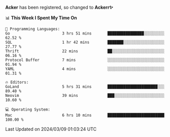 **Acker** has been registered, so changed to **Ackerr✨**

<!--START_SECTION:waka-->
📊 **This Week I Spent My Time On** 

```text
💬 Programming Languages: 
Go                       3 hrs 51 mins       ████████████████░░░░░░░░░   62.52 % 
SQL                      1 hr 42 mins        ███████░░░░░░░░░░░░░░░░░░   27.77 % 
Thrift                   22 mins             ██░░░░░░░░░░░░░░░░░░░░░░░   06.16 % 
Protocol Buffer          7 mins              ░░░░░░░░░░░░░░░░░░░░░░░░░   01.94 % 
YAML                     4 mins              ░░░░░░░░░░░░░░░░░░░░░░░░░   01.31 % 

🔥 Editors: 
GoLand                   5 hrs 31 mins       ██████████████████████░░░   89.40 % 
Neovim                   39 mins             ███░░░░░░░░░░░░░░░░░░░░░░   10.60 % 

💻 Operating System: 
Mac                      6 hrs 10 mins       █████████████████████████   100.00 % 
```


 Last Updated on 2024/03/09 01:03:24 UTC
<!--END_SECTION:waka-->
